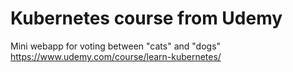 # Kubernetes course from Udemy
Mini webapp for voting between "cats" and "dogs"
https://www.udemy.com/course/learn-kubernetes/
